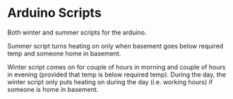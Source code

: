 # Arduino Scripts

Both winter and summer scripts for the arduino.

Summer script turns heating on only when basement goes below required temp and someone home in basement.

Winter script comes on for couple of hours in morning and couple of hours in evening (provided that temp is below required temp).
During the day, the winter script only puts heating on during the day (i.e. working hours) if someone is home in basement. 
